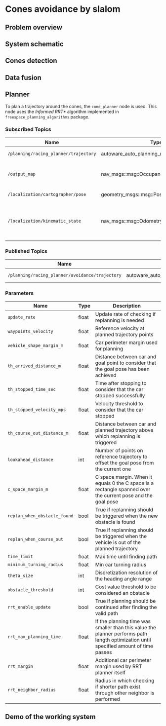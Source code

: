 # Cones avoidance by slalom

## Problem overview

## System schematic

## Cones detection

## Data fusion

## Planner
To plan a trajectory around the cones, the `cone_planner` node is used.
This node uses the *Informed RRT\** algorithm implemented in `freespace_planning_algorithms` package.

### Subscribed Topics
| Name                                   | Type                                         | Description                                          |
| -------------------------------------- | -------------------------------------------- | ---------------------------------------------------- |
| `/planning/racing_planner/trajectory`  | autoware_auto_planning_msgs::msg::Trajectory | Reference trajectory                                 |
| `/output_map`                          | nav_msgs::msg::OccupancyGrid                 | Occupancy grid map with virtual obstacles            |
| `/localization/cartographer/pose`      | geometry_msgs::msg::PoseStamped              | Pose of the vehicle                                  |
| `/localization/kinematic_state`        | nav_msgs::msg::Odometry                      | Odometry used for checking if the car stopped or not |

### Published Topics
| Name                                            | Type                                         | Description        |
| ----------------------------------------------- | -------------------------------------------- | ------------------ |
| `/planning/racing_planner/avoidance/trajectory` | autoware_auto_planning_msgs::msg::Trajectory | Planned trajectory |

### Parameters
| Name                         | Type   | Description                                                                                                                          |
| ---------------------------- | ------ | ------------------------------------------------------------------------------------------------------------------------------------ |
| `update_rate`                | float  | Update rate of checking if replanning is needed                                                                                      |
| `waypoints_velocity`         | float  | Reference velocity at planned trajectory points                                                                                      |
| `vehicle_shape_margin_m`     | float  | Car perimeter margin used for planning                                                                                               |
| `th_arrived_distance_m`      | float  | Distance between car and goal point to consider that the goal pose has been achieved                                                 |
| `th_stopped_time_sec`        | float  | Time after stopping to consider that the car stopped successfully                                                                    |
| `th_stopped_velocity_mps`    | float  | Velocity threshold to consider that the car stopped                                                                                  |
| `th_course_out_distance_m`   | float  | Distance between car and planned trajectory above which replanning is triggered                                                      |
| `lookahead_distance`         | int    | Number of points on reference trajectory to offset the goal pose from the current one                                                |
| `c_space_margin_m`           | float  | C space margin. When it equals 0 the C space is a rectangle spanned over the current pose and the goal pose                          |
| `replan_when_obstacle_found` | bool   | True if replanning should be triggered when the new obstacle is found                                                                |
| `replan_when_course_out`     | bool   | True if replanning should be triggered when the vehicle is out of the planned trajectory                                             |
| `time_limit`                 | float  | Max time until finding path                                                                                                          |
| `minimum_turning_radius`     | float  | Min car turning radius                                                                                                               |
| `theta_size`                 | int    | Discretization resolution of the heading angle range                                                                                 |
| `obstacle_threshold`         | int    | Cost value threshold to be considered an obstacle                                                                                    |
| `rrt_enable_update`          | bool   | True if planning should be continued after finding the valid path                                                                    |
| `rrt_max_planning_time`      | float  | If the planning time was smaller than this value the planner performs path length optimization until specified amount of time passes |
| `rrt_margin`                 | float  | Additional car perimeter margin used by RRT planner itself                                                                           |
| `rrt_neighbor_radius`        | float  | Radius in which checking if shorter path exist through other neighbor is performed                                                   |

## Demo of the working system
